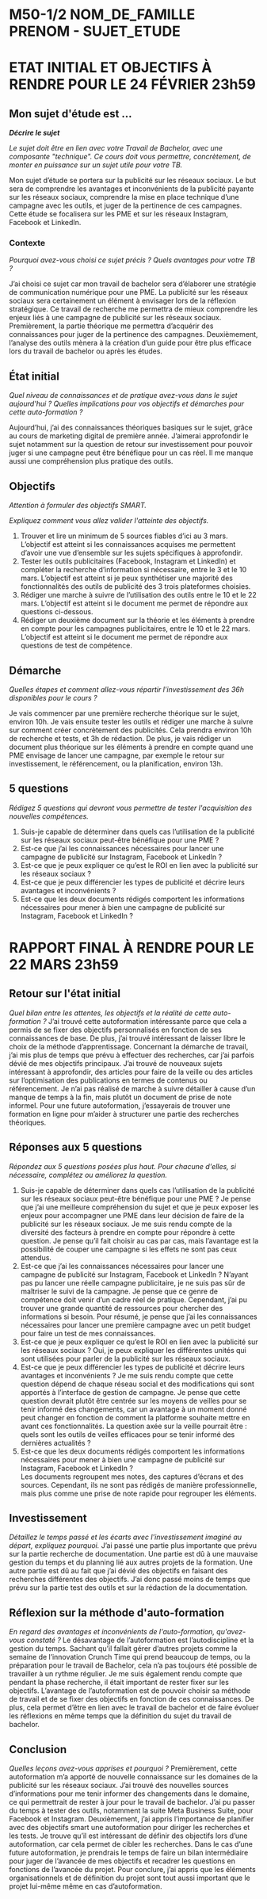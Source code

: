 # M50-1/2 NOM_DE_FAMILLE PRENOM - SUJET_ETUDE

# ETAT INITIAL ET OBJECTIFS À RENDRE POUR LE 24 FÉVRIER 23h59

## Mon sujet d'étude est ...

**_Décrire le sujet_**

_Le sujet doit être en lien avec votre Travail de Bachelor, avec une composante "technique". Ce cours doit vous permettre, concrètement, de monter en puissance sur un sujet utile pour votre TB._ 

Mon sujet d’étude se portera sur la publicité sur les réseaux sociaux. Le but sera de comprendre les avantages et inconvénients de la publicité payante sur les réseaux sociaux, comprendre la mise en place technique d’une campagne avec les outils, et juger de la pertinence de ces campagnes. Cette étude se focalisera sur les PME et sur les réseaux Instagram, Facebook et LinkedIn. 

### Contexte

_Pourquoi avez-vous choisi ce sujet précis ? Quels avantages pour votre TB ?_

J’ai choisi ce sujet car mon travail de bachelor sera d’élaborer une stratégie de communication numérique pour une PME. La publicité sur les réseaux sociaux sera certainement un élément à envisager lors de la réflexion stratégique. Ce travail de recherche me permettra de mieux comprendre les enjeux liés à une campagne de publicité sur les réseaux sociaux. Premièrement, la partie théorique me permettra d’acquérir des connaissances pour juger de la pertinence des campagnes. Deuxièmement, l’analyse des outils mènera à la création d’un guide pour être plus efficace lors du travail de bachelor ou après les études. 

## État initial

_Quel niveau de connaissances et de pratique avez-vous dans le sujet aujourd'hui ? Quelles implications pour vos objectifs et démarches pour cette auto-formation ?_

Aujourd’hui, j’ai des connaissances théoriques basiques sur le sujet, grâce au cours de marketing digital de première année. J’aimerai approfondir le sujet notamment sur la question de retour sur investissement pour pouvoir juger si une campagne peut être bénéfique pour un cas réel. Il me manque aussi une compréhension plus pratique des outils. 

## Objectifs

_Attention à formuler des objectifs SMART._

_Expliquez comment vous allez valider l'atteinte des objectifs._
1.	Trouver et lire un minimum de 5 sources fiables d’ici au 3 mars. L’objectif est atteint si les connaissances acquises me permettent d’avoir une vue d’ensemble sur les sujets spécifiques à approfondir. 
2.	Tester les outils publicitaires (Facebook, Instagram et LinkedIn) et compléter la recherche d’information si nécessaire, entre le 3 et le 10 mars. L’objectif est atteint si je peux synthétiser une majorité des fonctionnalités des outils de publicité des 3 trois plateformes choisies.  
3.	Rédiger une marche à suivre de l’utilisation des outils entre le 10 et le 22 mars. L’objectif est atteint si le document me permet de répondre aux questions ci-dessous.
4.	Rédiger un deuxième document sur la théorie et les éléments à prendre en compte pour les campagnes publicitaires, entre le 10 et le 22 mars. L’objectif est atteint si le document me permet de répondre aux questions de test de compétence.


## Démarche

_Quelles étapes et comment allez-vous répartir l'investissement des 36h disponibles pour le cours ?_

Je vais commencer par une première recherche théorique sur le sujet, environ 10h. Je vais ensuite tester les outils et rédiger une marche à suivre sur comment créer concrètement des publicités. Cela prendra environ 10h de recherche et tests, et 3h de rédaction. De plus, je vais rédiger un document plus théorique sur les éléments à prendre en compte quand une PME envisage de lancer une campagne, par exemple le retour sur investissement, le référencement, ou la planification, environ 13h. 

## 5 questions

_Rédigez 5 questions qui devront vous permettre de tester l'acquisition des nouvelles compétences._
1.	Suis-je capable de déterminer dans quels cas l’utilisation de la publicité sur les réseaux sociaux peut-être bénéfique pour une PME ? 
2.	Est-ce que j’ai les connaissances nécessaires pour lancer une campagne de publicité sur Instagram, Facebook et LinkedIn ?
3.	Est-ce que je peux expliquer ce qu’est le ROI en lien avec la publicité sur les réseaux sociaux ?
4.	Est-ce que je peux différencier les types de publicité et décrire leurs avantages et inconvénients ? 
5.	Est-ce que les deux documents rédigés comportent les informations nécessaires pour mener à bien une campagne de publicité sur Instagram, Facebook et LinkedIn ?  

# RAPPORT FINAL À RENDRE POUR LE 22 MARS 23h59

## Retour sur l'état initial

_Quel bilan entre les attentes, les objectifs et la réalité de cette auto-formation ?_
J’ai trouvé cette autoformation intéressante parce que cela a permis de se fixer des objectifs personnalisés en fonction de ses connaissances de base. De plus, j’ai trouvé intéressant de laisser libre le choix de la méthode d’apprentissage. 
Concernant la démarche de travail, j’ai mis plus de temps que prévu à effectuer des recherches, car j’ai parfois dévié de mes objectifs principaux. J’ai trouvé de nouveaux sujets intéressant à approfondir, des articles pour faire de la veille ou des articles sur l’optimisation des publications en termes de contenus ou référencement. 
Je n’ai pas réalisé de marche à suivre détailler à cause d’un manque de temps à la fin, mais plutôt un document de prise de note informel. Pour une future autoformation, j’essayerais de trouver une formation en ligne pour m’aider à structurer une partie des recherches théoriques.


## Réponses aux 5 questions

_Répondez aux 5 questions posées plus haut. Pour chacune d'elles, si nécessaire, complétez ou améliorez la question._
1.	Suis-je capable de déterminer dans quels cas l’utilisation de la publicité sur les réseaux sociaux peut-être bénéfique pour une PME ? 
Je pense que j’ai une meilleure compréhension du sujet et que je peux exposer les enjeux pour accompagner une PME dans leur décision de faire de la publicité sur les réseaux sociaux. Je me suis rendu compte de la diversité des facteurs à prendre en compte pour répondre à cette question. Je pense qu’il fait choisir au cas par cas, mais l’avantage est la possibilité de couper une campagne si les effets ne sont pas ceux attendus. 
2.	Est-ce que j’ai les connaissances nécessaires pour lancer une campagne de publicité sur Instagram, Facebook et LinkedIn ?
N’ayant pas pu lancer une réelle campagne publicitaire, je ne suis pas sûr de maîtriser le suivi de la campagne. Je pense que ce genre de compétence doit venir d’un cadre réel de pratique. Cependant, j’ai pu trouver une grande quantité de ressources pour chercher des informations si besoin.  Pour résumé, je pense que j’ai les connaissances nécessaires pour lancer une première campagne avec un petit budget pour faire un test de mes connaissances. 
3.	Est-ce que je peux expliquer ce qu’est le ROI en lien avec la publicité sur les réseaux sociaux ?
Oui, je peux expliquer les différentes unités qui sont utilisées pour parler de la publicité sur les réseaux sociaux. 
4.	Est-ce que je peux différencier les types de publicité et décrire leurs avantages et inconvénients ? 
Je me suis rendu compte que cette question dépend de chaque réseau social et des modifications qui sont apportés à l’interface de gestion de campagne. Je pense que cette question devrait plutôt être centrée sur les moyens de veilles pour se tenir informé des changements, car un avantage à un moment donné peut changer en fonction de comment la platforme souhaite mettre en avant ces fonctionnalités. La question axée sur la veille pourrait être : quels sont les outils de veilles efficaces pour se tenir informé des dernières actualités ? 
5.	Est-ce que les deux documents rédigés comportent les informations nécessaires pour mener à bien une campagne de publicité sur Instagram, Facebook et LinkedIn ?  
Les documents regroupent mes notes, des captures d’écrans et des sources. Cependant, ils ne sont pas rédigés de manière professionnelle, mais plus comme une prise de note rapide pour regrouper les éléments. 


## Investissement

_Détaillez le temps passé et les écarts avec l'investissement imaginé au départ, expliquez pourquoi._
J’ai passé une partie plus importante que prévu sur la partie recherche de documentation. Une partie est dû à une mauvaise gestion du temps et du planning lié aux autres projets de la formation. Une autre partie est dû au fait que j’ai dévié des objectifs en faisant des recherches différentes des objectifs. J’ai donc passé moins de temps que prévu sur la partie test des outils et sur la rédaction de la documentation. 

## Réflexion sur la méthode d'auto-formation

_En regard des avantages et inconvénients de l'auto-formation, qu'avez-vous constaté ?_
Le désavantage de l’autoformation est l’autodiscipline et la gestion du temps. Sachant qu’il fallait gérer d’autres projets comme la semaine de l’innovation Crunch Time qui prend beaucoup de temps, ou la préparation pour le travail de Bachelor, cela n’a pas toujours été possible de travailler à un rythme régulier. Je me suis également rendu compte que pendant la phase recherche, il était important de rester fixer sur les objectifs. 
L’avantage de l’autoformation est de pouvoir choisir sa méthode de travail et de se fixer des objectifs en fonction de ces connaissances. De plus, cela permet d’être en lien avec le travail de bachelor et de faire évoluer les réflexions en même temps que la définition du sujet du travail de bachelor.  


## Conclusion

_Quelles leçons avez-vous apprises et pourquoi ?_
Premièrement, cette autoformation m’a apporté de nouvelle connaissance sur les domaines de la publicité sur les réseaux sociaux. J’ai trouvé des nouvelles sources d’informations pour me tenir informer des changements dans le domaine, ce qui permettrait de rester à jour pour le travail de bachelor. J’ai pu passer du temps à tester des outils, notamment la suite Meta Business Suite, pour Facebook et Instagram. 
Deuxièmement, j’ai appris l’importance de planifier avec des objectifs smart une autoformation pour diriger les recherches et les tests. Je trouve qu’il est intéressant de définir des objectifs lors d’une autoformation, car cela permet de cibler les recherches. Dans le cas d’une future autoformation, je prendrais le temps de faire un bilan intermédiaire pour juger de l’avancée de mes objectifs et recadrer les questions en fonctions de l’avancée du projet. Pour conclure, j’ai appris que les éléments organisationnels et de définition du projet sont tout aussi important que le projet lui-même même en cas d’autoformation. 

